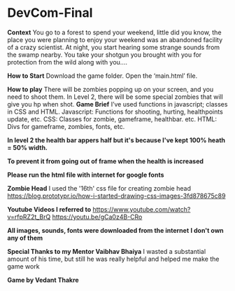# DevCom-Final
**Context**
You go to a forest to spend your weekend, little did you know, the place you were planning to enjoy your weekend was an abandoned facility of a crazy scientist. 
At night, you start hearing some strange sounds from the swamp nearby. You take your shotgun you brought with you for protection from the wild along with you….

**How to Start** 
Download the game folder.
Open the ‘main.html’ file.

**How to play** 
There will be zombies popping up on your screen, and you need to shoot them.
In Level 2, there will be some special zombies that will give you hp when shot.
**Game Brief**
I’ve used functions in javascript; classes in CSS and HTML.
Javascript: Functions for shooting, hurting, healthpoints update, etc.
CSS: Classes for zombie, gameframe, healthbar. etc.
HTML: Divs for gameframe, zombies, fonts, etc. 

**In level 2 the health bar appers half but it's because I've kept 100% heath = 50% width.**

**To prevent it from going out of frame when the health is increased**

**Please run the html file with internet for google fonts**

**Zombie Head**
I used the '16th' css file for creating zombie head
https://blog.prototypr.io/how-i-started-drawing-css-images-3fd878675c89

**Youtube Videos I referred to**
https://www.youtube.com/watch?v=rfpRZ2t_BrQ
https://youtu.be/gCa0z4B-CRo

**All images, sounds, fonts were downloaded from the internet**
**I don't own any of them**


**Special Thanks to my Mentor Vaibhav Bhaiya**
I wasted a substantial amount of his time, but still he was really helpful and helped me make the game work 



**Game by Vedant Thakre**
